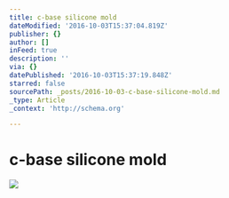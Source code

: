 ```yaml
---
title: c-base silicone mold
dateModified: '2016-10-03T15:37:04.819Z'
publisher: {}
author: []
inFeed: true
description: ''
via: {}
datePublished: '2016-10-03T15:37:19.848Z'
starred: false
sourcePath: _posts/2016-10-03-c-base-silicone-mold.md
_type: Article
_context: 'http://schema.org'

---
```

# c-base silicone mold
![](https://the-grid-user-content.s3-us-west-2.amazonaws.com/6e0d2c90-0440-427d-a700-ad97a26497c0.jpg)